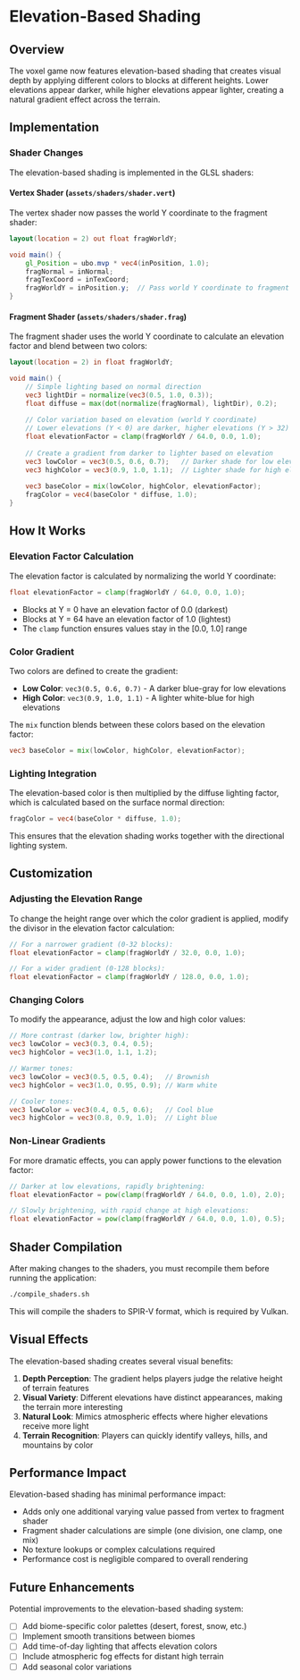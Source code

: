 # Elevation-Based Shading

## Overview

The voxel game now features elevation-based shading that creates visual depth by applying different colors to blocks at different heights. Lower elevations appear darker, while higher elevations appear lighter, creating a natural gradient effect across the terrain.

## Implementation

### Shader Changes

The elevation-based shading is implemented in the GLSL shaders:

#### Vertex Shader (`assets/shaders/shader.vert`)

The vertex shader now passes the world Y coordinate to the fragment shader:

```glsl
layout(location = 2) out float fragWorldY;

void main() {
    gl_Position = ubo.mvp * vec4(inPosition, 1.0);
    fragNormal = inNormal;
    fragTexCoord = inTexCoord;
    fragWorldY = inPosition.y;  // Pass world Y coordinate to fragment shader
}
```

#### Fragment Shader (`assets/shaders/shader.frag`)

The fragment shader uses the world Y coordinate to calculate an elevation factor and blend between two colors:

```glsl
layout(location = 2) in float fragWorldY;

void main() {
    // Simple lighting based on normal direction
    vec3 lightDir = normalize(vec3(0.5, 1.0, 0.3));
    float diffuse = max(dot(normalize(fragNormal), lightDir), 0.2);
    
    // Color variation based on elevation (world Y coordinate)
    // Lower elevations (Y < 0) are darker, higher elevations (Y > 32) are lighter
    float elevationFactor = clamp(fragWorldY / 64.0, 0.0, 1.0);
    
    // Create a gradient from darker to lighter based on elevation
    vec3 lowColor = vec3(0.5, 0.6, 0.7);   // Darker shade for low elevations
    vec3 highColor = vec3(0.9, 1.0, 1.1);  // Lighter shade for high elevations
    
    vec3 baseColor = mix(lowColor, highColor, elevationFactor);
    fragColor = vec4(baseColor * diffuse, 1.0);
}
```

## How It Works

### Elevation Factor Calculation

The elevation factor is calculated by normalizing the world Y coordinate:

```glsl
float elevationFactor = clamp(fragWorldY / 64.0, 0.0, 1.0);
```

- Blocks at Y = 0 have an elevation factor of 0.0 (darkest)
- Blocks at Y = 64 have an elevation factor of 1.0 (lightest)
- The `clamp` function ensures values stay in the [0.0, 1.0] range

### Color Gradient

Two colors are defined to create the gradient:

- **Low Color**: `vec3(0.5, 0.6, 0.7)` - A darker blue-gray for low elevations
- **High Color**: `vec3(0.9, 1.0, 1.1)` - A lighter white-blue for high elevations

The `mix` function blends between these colors based on the elevation factor:

```glsl
vec3 baseColor = mix(lowColor, highColor, elevationFactor);
```

### Lighting Integration

The elevation-based color is then multiplied by the diffuse lighting factor, which is calculated based on the surface normal direction:

```glsl
fragColor = vec4(baseColor * diffuse, 1.0);
```

This ensures that the elevation shading works together with the directional lighting system.

## Customization

### Adjusting the Elevation Range

To change the height range over which the color gradient is applied, modify the divisor in the elevation factor calculation:

```glsl
// For a narrower gradient (0-32 blocks):
float elevationFactor = clamp(fragWorldY / 32.0, 0.0, 1.0);

// For a wider gradient (0-128 blocks):
float elevationFactor = clamp(fragWorldY / 128.0, 0.0, 1.0);
```

### Changing Colors

To modify the appearance, adjust the low and high color values:

```glsl
// More contrast (darker low, brighter high):
vec3 lowColor = vec3(0.3, 0.4, 0.5);
vec3 highColor = vec3(1.0, 1.1, 1.2);

// Warmer tones:
vec3 lowColor = vec3(0.5, 0.5, 0.4);   // Brownish
vec3 highColor = vec3(1.0, 0.95, 0.9); // Warm white

// Cooler tones:
vec3 lowColor = vec3(0.4, 0.5, 0.6);   // Cool blue
vec3 highColor = vec3(0.8, 0.9, 1.0);  // Light blue
```

### Non-Linear Gradients

For more dramatic effects, you can apply power functions to the elevation factor:

```glsl
// Darker at low elevations, rapidly brightening:
float elevationFactor = pow(clamp(fragWorldY / 64.0, 0.0, 1.0), 2.0);

// Slowly brightening, with rapid change at high elevations:
float elevationFactor = pow(clamp(fragWorldY / 64.0, 0.0, 1.0), 0.5);
```

## Shader Compilation

After making changes to the shaders, you must recompile them before running the application:

```bash
./compile_shaders.sh
```

This will compile the shaders to SPIR-V format, which is required by Vulkan.

## Visual Effects

The elevation-based shading creates several visual benefits:

1. **Depth Perception**: The gradient helps players judge the relative height of terrain features
2. **Visual Variety**: Different elevations have distinct appearances, making the terrain more interesting
3. **Natural Look**: Mimics atmospheric effects where higher elevations receive more light
4. **Terrain Recognition**: Players can quickly identify valleys, hills, and mountains by color

## Performance Impact

Elevation-based shading has minimal performance impact:

- Adds only one additional varying value passed from vertex to fragment shader
- Fragment shader calculations are simple (one division, one clamp, one mix)
- No texture lookups or complex calculations required
- Performance cost is negligible compared to overall rendering

## Future Enhancements

Potential improvements to the elevation-based shading system:

- [ ] Add biome-specific color palettes (desert, forest, snow, etc.)
- [ ] Implement smooth transitions between biomes
- [ ] Add time-of-day lighting that affects elevation colors
- [ ] Include atmospheric fog effects for distant high terrain
- [ ] Add seasonal color variations
